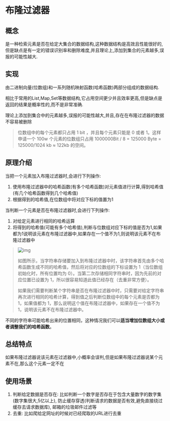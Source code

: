 # 布隆过滤器

## 概念

是一种检索元素是否在给定大集合的数据结构,这种数据结构是高效且性能很好的,但是缺点是有一定的错误识别率和删除难度,并且理论上,添加到集合的元素越多,误报的可能性越大.

## 实现

由二进制向量(位数组)和一系列随机映射函数(哈希函数)两部分组成的数据结构.

相比于常用的List,Map,Set等数据结构,它占用空间更少并且效率更高,但是缺点是返回的结果是概率性的,而不是非常准确.

理论上添加到集合中的元素越多,误报的可能性越大,并且,存在在布隆过滤器的数据不容易被删除

> 位数组中的每个元素都只占用 1 bit ，并且每个元素只能是 0 或者 1。这样申请一个 100w 个元素的位数组只占用 1000000Bit / 8 = 125000 Byte = 125000/1024 kb ≈ 122kb 的空间。

## 原理介绍

当把一个元素加入布隆过滤器时,会进行下列操作:

1. 使用布隆过滤器中的哈希函数(有多个哈希函数)对元素值进行计算,得到哈希值(有几个哈希函数得到几个哈希值)
2. 根据得到的哈希值,在位数组中将对应下标的值置为1

当判断一个元素是否在布隆过滤器时,会进行下列操作:

1. 对给定元素进行相同的哈希运算
2. 将得到的哈希值(可能有多个哈希值),判断与位数组对应下标的值是否为1,如果都为1说明该元素在布隆过滤器中,如果存在一个值不为1,则说明该元素不在布隆过滤器中

> ![img](E:\笔记\布隆过滤器.assets\v2-31ae2b6e75d549f7e539f5d053c114c0_1440w.jpg)
>
> 如图所示，当字符串存储要加入到布隆过滤器中时，该字符串首先由多个哈希函数生成不同的哈希值，然后将对应的位数组的下标设置为 1（当位数组初始化时，所有位置均为 0）。当第二次存储相同字符串时，因为先前的对应位置已设置为  1，所以很容易知道此值已经存在（去重非常方便）。
>
> 如果我们需要判断某个字符串是否在布隆过滤器中时，只需要对给定字符串再次进行相同的哈希计算，得到值之后判断位数组中的每个元素是否都为 1，如果值都为 1，那么说明这个值在布隆过滤器中，如果存在一个值不为 1，说明该元素不在布隆过滤器中。

不同的字符串可能哈希出来的位置相同，这种情况我们可以**适当增加位数组大小或者调整我们的哈希函数**。

## 总结特点

如果布隆过滤器说该元素在过滤器中,小概率会误判,但是如果布隆过滤器说某个元素不在,那么这个元素一定不在

## 使用场景

1. 判断给定数据是否存在: 比如判断一个数字是否存在于包含大量数字的数字集(数字集很大,5亿以上), 防止缓存穿透(判断请求的数据是否有效,避免直接绕过缓存去请求数据库), 邮箱的垃圾邮件过滤等
2. 去重: 比如爬给定网址的时候对已经爬取的URL进行去重